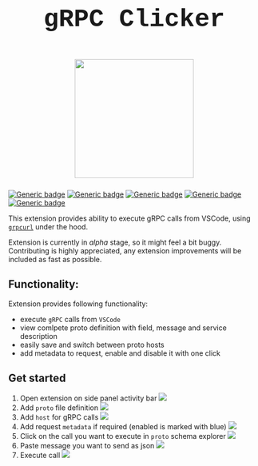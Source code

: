 # <p  align="center" style="font-family:courier;font-size:180%" size=212px> gRPC Clicker </p>

<p align="center">
<img align="center" style="padding-left: 10px; padding-right: 10px; padding-bottom: 10px;" width="238px" height="238px" src="images/view.svg" /> 
</p>

[![Generic badge](https://img.shields.io/badge/LICENSE-MIT-red.svg)](https://github.com/Dancheg97/grpclicker_vscode/blob/main/LICENSE)
[![Generic badge](https://img.shields.io/badge/VSCode-marketplace-blue.svg)]()
[![Generic badge](https://img.shields.io/badge/GitHub-repository-orange.svg)](https://github.com/Dancheg97/grpclicker_vscode)
[![Generic badge](https://img.shields.io/badge/VERSION-0.0.1-cyan.svg)]()
[![Generic badge](https://img.shields.io/badge/DONATIONS-nano-green.svg)]()

This extension provides ability to execute gRPC calls from VSCode, using [`grpcurl`](https://github.com/fullstorydev/grpcurl) under the hood.

Extension is currently in _alpha_ stage, so it might feel a bit buggy. Contributing is highly appreciated, any extension improvements will be included as fast as possible.

## Functionality:

Extension provides following functionality:

- execute `gRPC` calls from `VSCode`
- view comlpete proto definition with field, message and service description
- easily save and switch between proto hosts
- add metadata to request, enable and disable it with one click

## Get started

1. Open extension on side panel activity bar
   ![](https://raw.githubusercontent.com/Dancheg97/grpclicker_vscode/main/docs/1.png)
2. Add `proto` file definition
   ![](https://raw.githubusercontent.com/Dancheg97/grpclicker_vscode/main/docs/2.png)
3. Add `host` for gRPC calls
   ![](https://raw.githubusercontent.com/Dancheg97/grpclicker_vscode/main/docs/3.png)
4. Add request `metadata` if required (enabled is marked with blue)
   ![](https://raw.githubusercontent.com/Dancheg97/grpclicker_vscode/main/docs/4.png)
5. Click on the call you want to execute in `proto` schema explorer
   ![](https://raw.githubusercontent.com/Dancheg97/grpclicker_vscode/main/docs/5.png)
6. Paste message you want to send as json
   ![](https://raw.githubusercontent.com/Dancheg97/grpclicker_vscode/main/docs/6.png)
7. Execute call
   ![](https://raw.githubusercontent.com/Dancheg97/grpclicker_vscode/main/docs/7.png)
